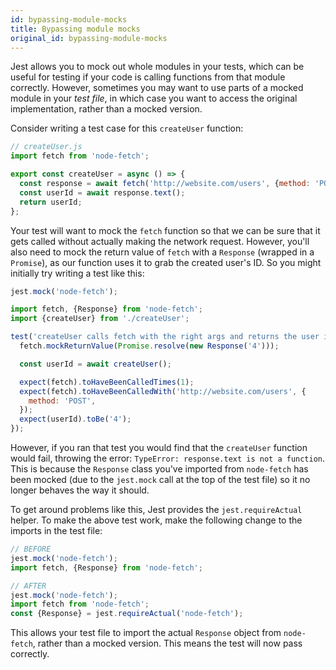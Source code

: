 ```yaml
---
id: bypassing-module-mocks
title: Bypassing module mocks
original_id: bypassing-module-mocks
---
```


Jest allows you to mock out whole modules in your tests, which can be useful for testing if your code is calling functions from that module correctly. However, sometimes you may want to use parts of a mocked module in your _test file_, in which case you want to access the original implementation, rather than a mocked version.

Consider writing a test case for this `createUser` function:

```javascript
// createUser.js
import fetch from 'node-fetch';

export const createUser = async () => {
  const response = await fetch('http://website.com/users', {method: 'POST'});
  const userId = await response.text();
  return userId;
};
```

Your test will want to mock the `fetch` function so that we can be sure that it gets called without actually making the network request. However, you'll also need to mock the return value of `fetch` with a `Response` (wrapped in a `Promise`), as our function uses it to grab the created user's ID. So you might initially try writing a test like this:

```javascript
jest.mock('node-fetch');

import fetch, {Response} from 'node-fetch';
import {createUser} from './createUser';

test('createUser calls fetch with the right args and returns the user id', async () => {
  fetch.mockReturnValue(Promise.resolve(new Response('4')));

  const userId = await createUser();

  expect(fetch).toHaveBeenCalledTimes(1);
  expect(fetch).toHaveBeenCalledWith('http://website.com/users', {
    method: 'POST',
  });
  expect(userId).toBe('4');
});
```

However, if you ran that test you would find that the `createUser` function would fail, throwing the error: `TypeError: response.text is not a function`. This is because the `Response` class you've imported from `node-fetch` has been mocked (due to the `jest.mock` call at the top of the test file) so it no longer behaves the way it should.

To get around problems like this, Jest provides the `jest.requireActual` helper. To make the above test work, make the following change to the imports in the test file:

```javascript
// BEFORE
jest.mock('node-fetch');
import fetch, {Response} from 'node-fetch';
```

```javascript
// AFTER
jest.mock('node-fetch');
import fetch from 'node-fetch';
const {Response} = jest.requireActual('node-fetch');
```

This allows your test file to import the actual `Response` object from `node-fetch`, rather than a mocked version. This means the test will now pass correctly.
